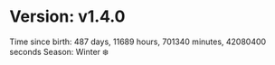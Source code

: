 # Version: v1.4.0
Time since birth: 487 days, 11689 hours, 701340 minutes, 42080400 seconds
Season: Winter ❄️
